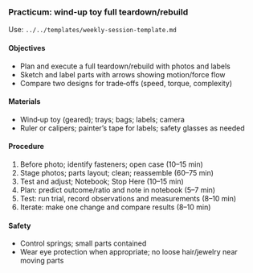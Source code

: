 ### Practicum: wind‑up toy full teardown/rebuild

Use: `../../templates/weekly-session-template.md`

#### Objectives
- Plan and execute a full teardown/rebuild with photos and labels
- Sketch and label parts with arrows showing motion/force flow
- Compare two designs for trade‑offs (speed, torque, complexity)

#### Materials
- Wind‑up toy (geared); trays; bags; labels; camera
- Ruler or calipers; painter’s tape for labels; safety glasses as needed

#### Procedure
1) Before photo; identify fasteners; open case (10–15 min)
2) Stage photos; parts layout; clean; reassemble (60–75 min)
3) Test and adjust; Notebook; Stop Here (10–15 min)
4) Plan: predict outcome/ratio and note in notebook (5–7 min)
5) Test: run trial, record observations and measurements (8–10 min)
6) Iterate: make one change and compare results (8–10 min)

#### Safety
- Control springs; small parts contained
- Wear eye protection when appropriate; no loose hair/jewelry near moving parts

<!-- enriched: v1 -->
